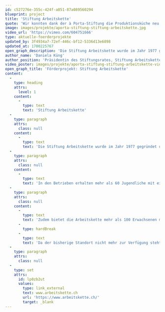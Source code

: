 ```yaml
---
id: c527276e-355c-424f-a851-87a089560294
blueprint: project
title: 'Stiftung Arbeitskette'
quote: 'Wir konnten dank der à Porta-Stiftung die Produktionsküche neu aufbauen und so Arbeits- und Ausbildungsplätze retten.'
image: images/projekte/aporta-stiftung-stiftung-arbeitskette.jpg
video_url: 'https://vimeo.com/604751666'
type: aktuelle-foerderprojekte
updated_by: 3f4934a7-72ef-446c-bf12-5336d13e6898
updated_at: 1700225767
open_graph_description: 'Die Stiftung Arbeitskette wurde im Jahr 1977 gegründet und engagiert sich in verschiedenen Arbeitsintegrationsprojekten. Als Pionierin eröffnete sie 1994 den ersten eigenen Gastronomiebetrieb in der Schweiz mit Integrationsarbeitsplätzen. Das Restaurant Limmathof steht noch heute erfolgreich unter Führung der Arbeitskette. Inzwischen gehören sechs weitere, von Gastroprofis geführte Betriebe zur Familie der Arbeitskette. Dies ist ein klarer Erfolgsausweis für dieses Modell.'
author_name: 'Daniela Küng'
author_position: 'Präsidentin des Stiftungsrates, Stiftung Arbeitskette'
video_poster: images/projekte/aporta-stiftung-stiftung-arbeitskette-video-poster.jpg
open_graph_title: 'Förderprojekt: Stiftung Arbeitskette'
content:
  -
    type: heading
    attrs:
      level: 1
    content:
      -
        type: text
        text: 'Stiftung Arbeitskette'
  -
    type: paragraph
    attrs:
      class: null
    content:
      -
        type: text
        text: 'Die Stiftung Arbeitskette wurde im Jahr 1977 gegründet und engagiert sich in verschiedenen Arbeitsintegrationsprojekten. Als Pionierin eröffnete sie 1994 den ersten eigenen Gastronomiebetrieb in der Schweiz mit Integrationsarbeitsplätzen. Das Restaurant Limmathof steht noch heute erfolgreich unter Führung der Arbeitskette. Inzwischen gehören sechs weitere, von Gastroprofis geführte Betriebe zur Familie der Arbeitskette. Dies ist ein klarer Erfolgsausweis für dieses Modell.'
  -
    type: paragraph
    attrs:
      class: null
    content:
      -
        type: text
        text: 'In den Betrieben erhalten mehr als 60 Jugendliche mit einem Handicap eine Ausbildung in der Gastronomie und im Detailhandel. Für viele von ihnen bedeutet das die Grundlage für ein künftiges selbstständiges und selbstbestimmtes (Berufs-) Leben, unabhängig von Leistungen der IV oder der Sozialhilfe. Rund 80% der Lernenden finden nach erfolgreich bestandener Ausbildung eine Stelle im 1. Arbeitsmarkt.'
  -
    type: paragraph
    attrs:
      class: null
    content:
      -
        type: text
        text: 'Zudem bietet die Arbeitskette mehr als 100 Erwachsenen mit einem gesundheitlich bedingt eingeschränkten Leistungsvermögen und/oder mit einem Flüchtlingshintergrund einen Arbeitsplatz, der ihnen eine sinnbringende Tätigkeit in einem wertschätzenden Umfeld ermöglicht.'
      -
        type: hardBreak
      -
        type: text
        text: 'Da der bisherige Standort nicht mehr zur Verfügung steht, wird der Catering-Bereich neu im startup space angesiedelt, der unmittelbar beim Bahnhof Schlieren liegt. An diesem Ersatzstandort können sämtliche Ausbildungs- und Arbeitsplätze gesichert werden. Zudem führt die Arbeitskette das öffentliche Personalrestaurant. Die Dr. Stephan à Porta-Stiftung leistet einen Beitrag an die Einrichtung der Produktionsküche.'
  -
    type: paragraph
    attrs:
      class: null
  -
    type: set
    attrs:
      id: lp0zb2ut
      values:
        type: link_external
        text: www.arbeitskette.ch
        url: 'https://www.arbeitskette.ch/'
        target: _blank
---
```

